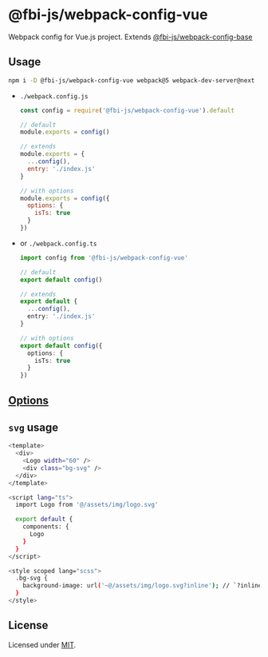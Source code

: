 # @fbi-js/webpack-config-vue

Webpack config for Vue.js project. Extends [@fbi-js/webpack-config-base](https://github.com/fbi-js/config/blob/main/packages/webpack-config-base)

## Usage

```bash
npm i -D @fbi-js/webpack-config-vue webpack@5 webpack-dev-server@next
```

- `./webpack.config.js`

  ```js
  const config = require('@fbi-js/webpack-config-vue').default

  // default
  module.exports = config()

  // extends
  module.exports = {
    ...config(),
    entry: './index.js'
  }

  // with options
  module.exports = config({
    options: {
      isTs: true
    }
  })
  ```

- or `./webpack.config.ts`

  ```ts
  import config from '@fbi-js/webpack-config-vue'

  // default
  export default config()

  // extends
  export default {
    ...config(),
    entry: './index.js'
  }

  // with options
  export default config({
    options: {
      isTs: true
    }
  })
  ```

## [Options](https://github.com/fbi-js/config/blob/main/packages/webpack-config-base/README.md#options)

## `svg` usage

```bash
<template>
  <div>
    <Logo width="60" />
    <div class="bg-svg" />
  </div>
</template>

<script lang="ts">
  import Logo from '@/assets/img/logo.svg'

  export default {
    components: {
      Logo
    }
  }
</script>

<style scoped lang="scss">
  .bg-svg {
    background-image: url('~@/assets/img/logo.svg?inline'); // `?inline` is required
  }
</style>
```

## License

Licensed under [MIT](https://opensource.org/licenses/MIT).
